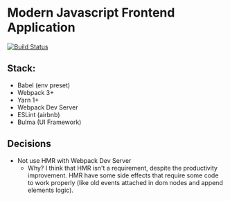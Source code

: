 # Modern Javascript Frontend Application
[![Build Status](https://travis-ci.org/jeantoledo/jfront.svg?branch=master)](https://travis-ci.org/jeantoledo/jfront)

## Stack:

- Babel (env preset)
- Webpack 3+
- Yarn 1+
- Webpack Dev Server
- ESLint (airbnb)
- Bulma (UI Framework)
## Decisions

- Not use HMR with Webpack Dev Server
  - Why? I think that HMR isn't a requirement, despite the productivity improvement. HMR have some side effects that require some code to work properly (like old events attached in dom nodes and append elements logic).

